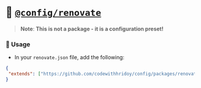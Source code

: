 # 📝 [`@config/renovate`](/packages/renovate/)

> **Note**: **This is not a package - it is a configuration preset!**

### 🔩 Usage
- In your `renovate.json` file, add the following:
```json
{
 "extends": ["https://github.com/codewithhridoy/config/packages/renovate/index.json"]
}
